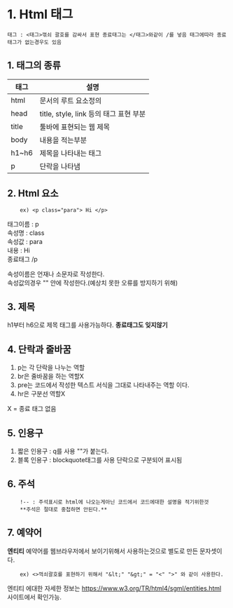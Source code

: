 # 1. Html 태그

    태그 : <태그>꺾쇠 괄호를 감싸서 표현 종료태그는 </태그>와같이 /를 넣음 태그에따라 종료태그가 없는경우도 있음 

## 1. 태그의 종류

|태그|설명|
|---|---|
|html|문서의 루트 요소정의|
|head|title, style, link 등의 태그 표현 부분|
|title|툴바에 표현되는 웹 제목|
|body|내용을 적는부분|
|h1~h6|제목을 나타내는 태그|
|p|단락을 나타냄|


## 2. Html 요소


        ex) <p class="para"> Hi </p>

태그이름 : p   
속성명 : class   
속성값 : para   
내용 : Hi   
종료태그 /p   
 
     
속성이름은 언재나 소문자로 작성한다.   
속성값의경우 "" 안에 작성한다.(예상치 못한 오류를 방지하기 위해)       


## 3. 제목

h1부터 h6으로 제목 태그를 사용가능하다.
**종료태그도 잊지않기**

## 4. 단락과 줄바꿈

1. p는 각 단락을 나누는 역할      
2. br은 줄바꿈을 하는 역할X      
3. pre는 코드에서 작성한 텍스트 서식을 그대로 나타내주는 역할 이다.
4. hr은 구분선 역할X

X = 종료 태그 없음

## 5. 인용구

1. 짧은 인용구 : q를 사용 ""가 붙는다.     
2. 블록 인용구 : blockquote태그를 사용 단락으로 구분되어 표시됨      

## 6. 주석

        !-- : 주석표시로 html에 나오는게아닌 코드에서 코드에대한 설명을 적기위한것
        **주석은 절대로 중첩하면 안된다.**

## 7. 예약어

**엔티티**
예약어를 웹브라우저에서 보이기위해서 사용하는것으로 별도로 만든 문자셋이다.

        ex) <>꺽쇠괄호를 표현하기 위해서 "&lt;" "&gt;" = "<" ">" 와 같이 사용한다.    


엔티티 에대한 자세한 정보는  https://www.w3.org/TR/html4/sgml/entities.html 사이트에서 확인가능.




